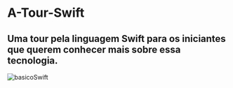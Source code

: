 # A-Tour-Swift
## Uma tour pela linguagem Swift para os iniciantes que querem conhecer mais sobre essa tecnologia.



![basicoSwift](https://user-images.githubusercontent.com/112190511/217149251-b0f93e14-8743-4350-800f-5c1d5b3ad530.png)


